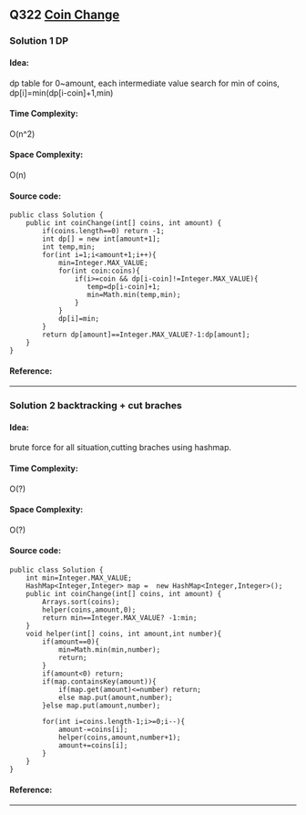 ## Q322 [Coin Change](https://leetcode.com/problems/coin-change/) 

### Solution 1 DP
#### Idea:
dp table for 0~amount, each intermediate value search for min of coins, dp[i]=min(dp[i-coin]+1,min)
#### Time Complexity:
O(n^2)
#### Space Complexity:
O(n)
#### Source code:
```
public class Solution {
    public int coinChange(int[] coins, int amount) {
        if(coins.length==0) return -1;
        int dp[] = new int[amount+1];
        int temp,min;
        for(int i=1;i<amount+1;i++){
            min=Integer.MAX_VALUE;
            for(int coin:coins){
                if(i>=coin && dp[i-coin]!=Integer.MAX_VALUE){
                   temp=dp[i-coin]+1;
                   min=Math.min(temp,min);
                }
            }
            dp[i]=min;
        }
        return dp[amount]==Integer.MAX_VALUE?-1:dp[amount];
    }
}
```
#### Reference:

---

### Solution 2 backtracking + cut braches
#### Idea:
brute force for all situation,cutting braches using hashmap.
#### Time Complexity:
O(?)
#### Space Complexity:
O(?)
#### Source code:
```
public class Solution {
    int min=Integer.MAX_VALUE;
    HashMap<Integer,Integer> map =  new HashMap<Integer,Integer>();
    public int coinChange(int[] coins, int amount) {
        Arrays.sort(coins);
        helper(coins,amount,0);
        return min==Integer.MAX_VALUE? -1:min;
    }
    void helper(int[] coins, int amount,int number){
        if(amount==0){
            min=Math.min(min,number);
            return;
        }
        if(amount<0) return;
        if(map.containsKey(amount)){
            if(map.get(amount)<=number) return;
            else map.put(amount,number);
        }else map.put(amount,number);
        
        for(int i=coins.length-1;i>=0;i--){
            amount-=coins[i];
            helper(coins,amount,number+1);
            amount+=coins[i];
        }
    }
}
```
#### Reference:

---